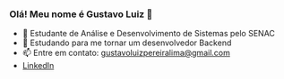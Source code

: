 ### Olá! Meu nome é Gustavo Luiz 👋

<!--
**gustavoluizlima/gustavoluizlima** is a ✨ _special_ ✨ repository because its `README.md` (this file) appears on your GitHub profile.

Here are some ideas to get you started:
-->

- 🔭 Estudante de Análise e Desenvolvimento de Sistemas pelo SENAC
- 🌱 Estudando para me tornar um desenvolvedor Backend
- 📫 Entre em contato: gustavoluizpereiralima@gmail.com
- <a href="https://www.linkedin.com/in/gustavoluizlima/" target="_blank">LinkedIn</a>

